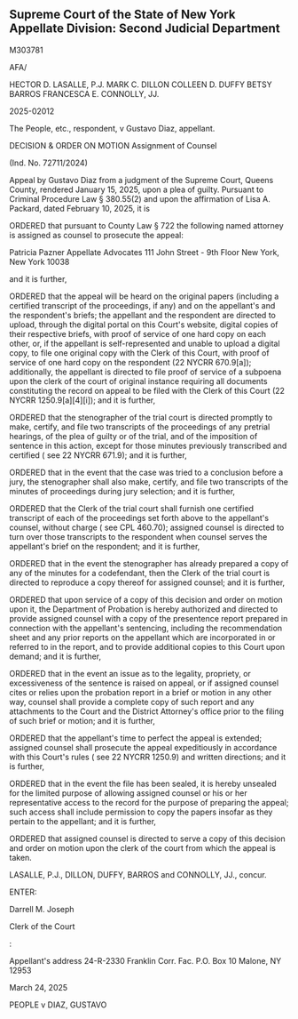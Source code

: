 ## Supreme Court of the State of New York Appellate Division: Second Judicial Department

M303781

AFA/

HECTOR D. LASALLE, P.J. MARK C. DILLON COLLEEN D. DUFFY BETSY BARROS FRANCESCA E. CONNOLLY, JJ.

2025-02012

The People, etc., respondent, v Gustavo Diaz, appellant.

DECISION &amp; ORDER ON MOTION Assignment of Counsel

(Ind. No. 72711/2024)

Appeal by Gustavo Diaz from a judgment of the Supreme Court, Queens County, rendered January 15, 2025, upon a plea of guilty.  Pursuant to Criminal Procedure Law § 380.55(2) and upon the affirmation of Lisa A. Packard, dated February 10, 2025, it is

ORDERED that pursuant to County Law § 722 the following named attorney is assigned as counsel to prosecute the appeal:

Patricia Pazner Appellate Advocates 111 John Street - 9th Floor New York, New York 10038

and it is further,

ORDERED that the appeal will be heard on the original papers (including a certified transcript of the proceedings, if any) and on the appellant's and the respondent's briefs; the appellant and the respondent  are directed to upload, through the digital portal on this Court's website, digital copies of their respective briefs, with proof of service of one hard copy on each other, or, if the appellant is self-represented and unable to upload a digital copy, to file one original copy with the Clerk of this Court, with proof of service of one hard copy on the respondent (22 NYCRR 670.9[a]); additionally, the appellant is directed to file proof of service of a subpoena upon the clerk of the court of original instance requiring all documents constituting the record on appeal to be filed with the Clerk of this Court (22 NYCRR 1250.9[a][4][i]); and it is further,

ORDERED that the stenographer of the trial court is directed promptly to make, certify, and file two transcripts of the proceedings of any pretrial hearings, of the plea of guilty or of the trial, and of the imposition of sentence in this action, except for those minutes previously transcribed and certified ( see 22 NYCRR 671.9); and it is further,

ORDERED that in the event that the case was tried to a conclusion before a jury, the stenographer shall also make, certify, and file two transcripts of the minutes of proceedings during jury selection; and it is further,

ORDERED that the Clerk of the trial court shall furnish one certified transcript of each of the proceedings set forth above to the appellant's counsel, without charge ( see CPL 460.70); assigned counsel is directed to turn over those transcripts to the respondent when counsel serves the appellant's brief on the respondent; and it is further,

ORDERED that in the event the stenographer has already prepared a copy of any of the minutes for a codefendant, then the Clerk of the trial court is directed to reproduce a copy thereof for assigned counsel; and it is further,

ORDERED that upon service of a copy of this decision and order on motion upon it, the Department of Probation is hereby authorized and directed to provide assigned counsel with a copy of the presentence report prepared in connection with the appellant's sentencing, including the recommendation sheet and any prior reports on the appellant which are incorporated in or referred to in the report, and to provide additional copies to this Court upon demand; and it is further,

ORDERED that in the event an issue as to the legality, propriety, or excessiveness of the sentence is raised on appeal, or if assigned counsel cites or relies upon the probation report in a brief or motion in any other way, counsel shall provide a complete copy of such report and any attachments to the Court and the District Attorney's office prior to the filing of such brief or motion; and it is further,

ORDERED that the appellant's time to perfect the appeal is extended; assigned counsel shall prosecute the appeal expeditiously in accordance  with this  Court's rules ( see 22 NYCRR 1250.9) and written directions; and it is further,

ORDERED that in the event the file has been sealed, it is hereby unsealed for the limited purpose of allowing assigned counsel or his or her representative access to the record for the purpose of preparing the appeal; such access shall include permission to copy the papers insofar as they pertain to the appellant; and it is further,

ORDERED that assigned counsel is directed to serve a copy of this decision and order on motion upon the clerk of the court from which the appeal is taken.

LASALLE, P.J., DILLON, DUFFY, BARROS and CONNOLLY, JJ., concur.

ENTER:

Darrell M. Joseph

Clerk of the Court

<!-- image -->

:

Appellant's address 24-R-2330 Franklin Corr. Fac. P.O.  Box 10 Malone, NY 12953

March 24, 2025

PEOPLE v DIAZ, GUSTAVO